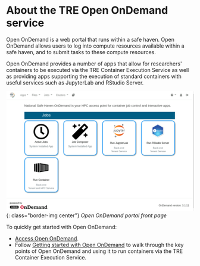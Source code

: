 # About the TRE Open OnDemand service

Open OnDemand is a web portal that runs within a safe haven. Open OnDemand allows users to log into compute resources available within a safe haven, and to submit tasks to these compute resources.

Open OnDemand provides a number of apps that allow for researchers' containers to be executed via the TRE Container Execution Service as well as providing apps supporting the execution of standard containers with useful services such as JupyterLab and RStudio Server.

![Open OnDemand portal front page](../../images/open-ondemand/portal.png){: class="border-img center"} *Open OnDemand portal front page*

To quickly get started with Open OnDemand:

* [Access Open OnDemand](access.md).
* Follow [Getting started with Open OnDemand](getting-started.md) to walk through the key points of Open OnDemand and using it to run containers via the TRE Container Execution Service.

